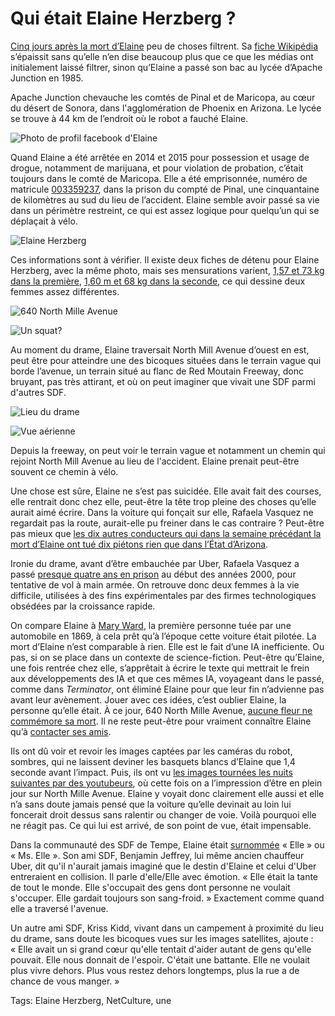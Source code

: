 # Qui était Elaine Herzberg ?

[Cinq jours après la mort d’Elaine](# "https://tcrouzet.com/2018/03/22/pour-la-premiere-fois-un-robot-tue-un-humain/") peu de choses filtrent. Sa [fiche Wikipédia](https://en.wikipedia.org/wiki/Elaine_Herzberg) s’épaissit sans qu’elle n’en dise beaucoup plus que ce que les médias ont initialement laissé filtrer, sinon qu’Elaine a passé son bac au lycée d’Apache Junction en 1985.<span id="more-46353"></span>

Apache Junction chevauche les comtés de Pinal et de Maricopa, au cœur du désert de Sonora, dans l'agglomération de Phoenix en Arizona. Le lycée se trouve à 44 km de l’endroit où le robot a fauché Elaine.

![Photo de profil facebook d'Elaine](https://tcrouzet.comhttps://tcrouzet.com/images_tc/2018/03/elainefb.jpg)

Quand Elaine a été arrêtée en 2014 et 2015 pour possession et usage de drogue, notamment de marijuana, et pour violation de probation, c’était toujours dans le comté de Maricopa. Elle a été emprisonnée, numéro de matricule [003359237](https://arrestfacts.com/Elaine-Herzberg-4s4=6), dans la prison du compté de Pinal, une cinquantaine de kilomètres au sud du lieu de l’accident. Elaine semble avoir passé sa vie dans un périmètre restreint, ce qui est assez logique pour quelqu’un qui se déplaçait à vélo.

![Elaine Herzberg](https://tcrouzet.comhttps://tcrouzet.com/images_tc/2018/03/elain.jpg)

Ces informations sont à vérifier. Il existe deux fiches de détenu pour Elaine Herzberg, avec la même photo, mais ses mensurations varient, [1,57 et 73 kg dans la première](https://arrestfacts.com/Elaine-Herzberg-1s4=6), [1,60 m et 68 kg dans la seconde](https://arrestfacts.com/Elaine-Herzberg-4s4=6), ce qui dessine deux femmes assez différentes.

![640 North Mille Avenue](https://tcrouzet.comhttps://tcrouzet.com/images_tc/2018/03/accident.jpg)

![Un squat?](https://tcrouzet.comhttps://tcrouzet.com/images_tc/2018/03/terrainvague.jpg)

Au moment du drame, Elaine traversait North Mill Avenue d’ouest en est, peut être pour atteindre une des bicoques situées dans le terrain vague qui borde l’avenue, un terrain situé au flanc de Red Moutain Freeway, donc bruyant, pas très attirant, et où on peut imaginer que vivait une SDF parmi d'autres SDF.

![Lieu du drame](https://tcrouzet.comhttps://tcrouzet.com/images_tc/2018/03/drame1.jpg)

![Vue aérienne](https://tcrouzet.comhttps://tcrouzet.com/images_tc/2018/03/drame2.jpg)

Depuis la freeway, on peut voir le terrain vague et notamment un chemin qui rejoint North Mill Avenue au lieu de l'accident. Elaine prenait peut-être souvent ce chemin à vélo.

Une chose est sûre, Elaine ne s’est pas suicidée. Elle avait fait des courses, elle rentrait donc chez elle, peut-être la tête trop pleine des choses qu’elle aurait aimé écrire. Dans la voiture qui fonçait sur elle, Rafaela Vasquez ne regardait pas la route, aurait-elle pu freiner dans le cas contraire ? Peut-être pas mieux que [les dix autres conducteurs qui dans la semaine précédant la mort d’Elaine ont tué dix piétons rien que dans l’État d’Arizona](https://www.azcentral.com/story/news/local/phoenix-breaking/2018/03/13/arizona-official-10-pedestrian-deaths-week-show-major-crisis/422808002/).

Ironie du drame, avant d’être embauchée par Uber, Rafaela Vasquez a passé [presque quatre ans en prison](https://www.wsj.com/articles/uber-operator-of-self-driving-car-in-fatal-crash-had-criminal-record-1521740349) au début des années 2000, pour tentative de vol à main armée. On retrouve donc deux femmes à la vie difficile, utilisées à des fins expérimentales par des firmes technologiques obsédées par la croissance rapide.

On compare Elaine à [Mary Ward](https://en.wikipedia.org/wiki/Mary_Ward_(scientist)), la première personne tuée par une automobile en 1869, à cela prêt qu’à l’époque cette voiture était pilotée. La mort d’Elaine n’est comparable à rien. Elle est le fait d’une IA inefficiente. Ou pas, si on se place dans un contexte de science-fiction. Peut-être qu’Elaine, une fois rentrée chez elle, s’apprêtait à écrire le texte qui mettrait le frein aux développements des IA et que ces mêmes IA, voyageant dans le passé, comme dans *Terminator*, ont éliminé Elaine pour que leur fin n’advienne pas avant leur avènement. Jouer avec ces idées, c’est oublier Elaine, la personne qu’elle était. À ce jour, 640 North Mille Avenue, [aucune fleur ne commémore sa mort](https://www.forbes.com/sites/helenpopkin/2018/03/23/operator-in-arizona-uber-self-driving-car-crash-is-a-felon-thats-not-why-elaine-herzberg-is-dead/#68ae011f669b). Il ne reste peut-être pour vraiment connaître Elaine qu’à [contacter ses amis](https://www.facebook.com/elaine.herzberg.18).

Ils ont dû voir et revoir les images captées par les caméras du robot, sombres, qui ne laissent deviner les basquets blancs d’Elaine que 1,4 seconde avant l’impact. Puis, ils ont vu [les images tournées les nuits suivantes par des youtubeurs](https://arstechnica.com/cars/2018/03/police-chief-said-uber-victim-came-from-the-shadows-dont-believe-it/), où cette fois on a l’impression d’être en plein jour sur North Mille Avenue. Elaine y voyait donc clairement elle aussi et elle n’a sans doute jamais pensé que la voiture qu’elle devinait au loin lui foncerait droit dessus sans ralentir ou changer de voie. Voilà pourquoi elle ne réagit pas. Ce qui lui est arrivé, de son point de vue, était impensable.

Dans la communauté des SDF de Tempe, Elaine était [surnommée](https://www.reuters.com/article/us-autos-selfdriving-uber-victim/homeless-arizona-woman-killed-by-uber-self-driving-suv-was-like-everyones-aunt-idUSKBN1GW36P) « Elle » ou « Ms. Elle ». Son ami SDF, Benjamin Jeffrey, lui même ancien chauffeur Uber, dit qu'il n'aurait jamais imaginé que le destin d'Elaine et celui d'Uber entreraient en collision. Il parle d'elle/Elle avec émotion. « Elle était la tante de tout le monde. Elle s'occupait des gens dont personne ne voulait s'occuper. Elle gardait toujours son sang-froid. » Exactement comme quand elle a traversé l'avenue.

Un autre ami SDF, Kriss Kidd, vivant dans un campement à proximité du lieu du drame, sans doute les bicoques vues sur les images satellites, ajoute : « Elle avait un si grand cœur qu'elle tentait d'aider autant de gens qu'elle pouvait. Elle nous donnait de l'espoir. C'était une battante. Elle ne voulait plus vivre dehors. Plus vous restez dehors longtemps, plus la rue a de chance de vous manger. »

Tags: Elaine Herzberg, NetCulture, une